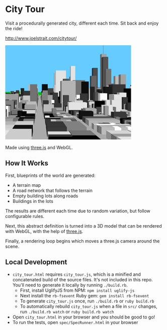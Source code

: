 # City Tour

Visit a procedurally generated city, different each time. Sit back and enjoy the ride!

<http://www.joelstrait.com/citytour/>

<img src="city_tour.gif" width="400" />

Made using [three.js](http://threejs.org) and WebGL.


## How It Works

First, blueprints of the world are generated:

* A terrain map
* A road network that follows the terrain
* Empty building lots along roads
* Buildings in the lots

The results are different each time due to random variation, but follow configurable rules.

Next, this abstract definition is turned into a 3D model that can be rendered with WebGL, with the help of [three.js](http://threejs.org).

Finally, a rendering loop begins which moves a three.js camera around the scene.


## Local Development

* `city_tour.html` requires `city_tour.js`, which is a minified and concatenated build of the source files. It's not included in this repo. You'll need to generate it locally by running `./build.rb`.
  * First, install UglifyJS from NPM: `npm install uglify-js`
  * Next install the `rb-fsevent` Ruby gem: `gem install rb-fsevent`
  * To generate `city_tour.js` once, run `./build.rb` or `ruby build.rb`
  * To automatically rebuild `city_tour.js` when a file in `src/` changes, run `./build.rb watch` or `ruby build.rb watch`
* Open `city_tour.html` in your browser and you should be good to go!
* To run the tests, open `spec/SpecRunner.html` in your browser
